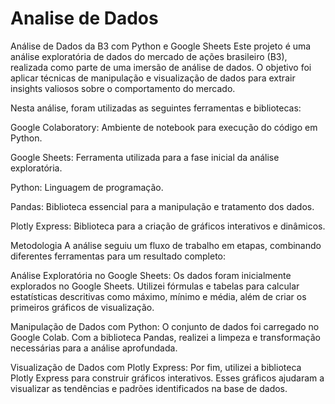 # Analise de Dados

Análise de Dados da B3 com Python e Google Sheets
Este projeto é uma análise exploratória de dados do mercado de ações brasileiro (B3), realizada como parte de uma imersão de análise de dados. O objetivo foi aplicar técnicas de manipulação e visualização de dados para extrair insights valiosos sobre o comportamento do mercado.

Nesta análise, foram utilizadas as seguintes ferramentas e bibliotecas:

Google Colaboratory: Ambiente de notebook para execução do código em Python.

Google Sheets: Ferramenta utilizada para a fase inicial da análise exploratória.

Python: Linguagem de programação.

Pandas: Biblioteca essencial para a manipulação e tratamento dos dados.

Plotly Express: Biblioteca para a criação de gráficos interativos e dinâmicos.

Metodologia
A análise seguiu um fluxo de trabalho em etapas, combinando diferentes ferramentas para um resultado completo:

Análise Exploratória no Google Sheets: Os dados foram inicialmente explorados no Google Sheets. Utilizei fórmulas e tabelas para calcular estatísticas descritivas como máximo, mínimo e média, além de criar os primeiros gráficos de visualização.

Manipulação de Dados com Python: O conjunto de dados foi carregado no Google Colab. Com a biblioteca Pandas, realizei a limpeza e transformação necessárias para a análise aprofundada.

Visualização de Dados com Plotly Express: Por fim, utilizei a biblioteca Plotly Express para construir gráficos interativos. Esses gráficos ajudaram a visualizar as tendências e padrões identificados na base de dados.
